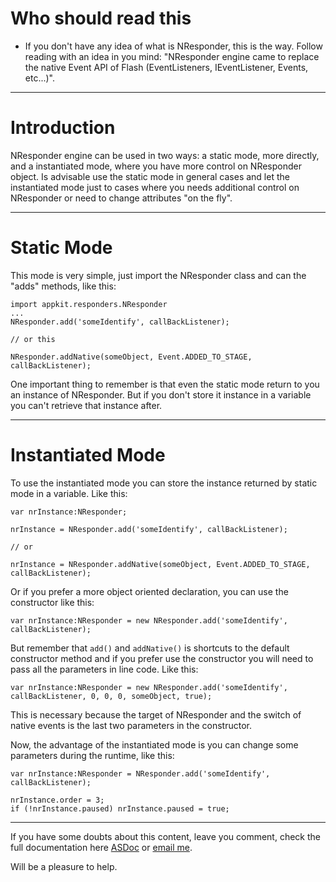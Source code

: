 # Who should read this #

  * If you don't have any idea of what is NResponder, this is the way. Follow reading with an idea in you mind: "NResponder engine came to replace the native Event API of Flash (EventListeners, IEventListener, Events, etc...)".


---


# Introduction #

NResponder engine can be used in two ways: a static mode, more directly, and a instantiated mode, where you have more control on NResponder object. Is advisable use the static mode in general cases and let the instantiated mode just to cases where you needs additional control on NResponder or need to change attributes "on the fly".


---


# Static Mode #

This mode is very simple, just import the NResponder class and can the "adds" methods, like this:
```
import appkit.responders.NResponder
...
NResponder.add('someIdentify', callBackListener);

// or this

NResponder.addNative(someObject, Event.ADDED_TO_STAGE, callBackListener);
```

One important thing to remember is that even the static mode return to you an instance of NResponder. But if you don't store it instance in a variable you can't retrieve that instance after.


---


# Instantiated Mode #

To use the instantiated mode you can store the instance returned by static mode in a variable. Like this:
```
var nrInstance:NResponder;

nrInstance = NResponder.add('someIdentify', callBackListener);

// or

nrInstance = NResponder.addNative(someObject, Event.ADDED_TO_STAGE, callBackListener);
```

Or if you prefer a more object oriented declaration, you can use the constructor like this:
```
var nrInstance:NResponder = new NResponder.add('someIdentify', callBackListener);
```

But remember that `add()` and `addNative()` is shortcuts to the default constructor method and if you prefer use the constructor you will need to pass all the parameters in line code. Like this:
```
var nrInstance:NResponder = new NResponder.add('someIdentify', callBackListener, 0, 0, 0, someObject, true);
```

This is necessary because the target of NResponder and the switch of native events is the last two parameters in the constructor.

Now, the advantage of the instantiated mode is you can change some parameters during the runtime, like this:
```
var nrInstance:NResponder = NResponder.add('someIdentify', callBackListener);

nrInstance.order = 3;
if (!nrInstance.paused) nrInstance.paused = true;
```



---


If you have some doubts about this content, leave you comment, check the full documentation here [ASDoc](http://db-in.com/frameworks/nineveh/doc/) or [email me](mailto:diney@db-in.com).

Will be a pleasure to help.